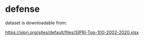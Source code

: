 # defense
dataset is downloadable from:

https://sipri.org/sites/default/files/SIPRI-Top-100-2002-2020.xlsx

